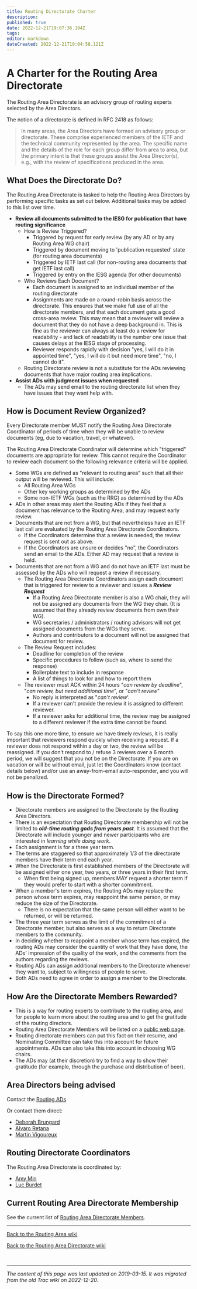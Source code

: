 ```yaml
---
title: Routing Directorate Charter
description: 
published: true
date: 2022-12-21T19:07:36.194Z
tags: 
editor: markdown
dateCreated: 2022-12-21T19:04:58.121Z
---
```


# A Charter for the Routing Area Directorate

The Routing Area Directorate is an advisory group of routing experts selected by the Area Directors.

The notion of a directorate is defined in RFC 2418 as follows:


>    In many areas, the Area Directors have formed an advisory group or
>    directorate. These comprise experienced members of the IETF and the
>    technical community represented by the area. The specific name and
>    the details of the role for each group differ from area to area, but
>    the primary intent is that these groups assist the Area Director(s),
>    e.g., with the review of specifications produced in the area.
> 

##  What Does the Directorate Do? 

The Routing Area Directorate is tasked to help the Routing Area Directors by performing specific tasks as set out below. Additional tasks may be added to this list over time.

* **Review all documents submitted to the IESG for publication that have routing significance**
    * How is Review Triggered?
        * Triggered by request for early review (by any AD or by any Routing Area WG chair)
        * Triggered by document moving to 'publication requested' state (for routing area documents)
        * Triggered by IETF last call (for non-routing area documents that get IETF last call)
        * Triggered by entry on the IESG agenda (for other documents)
    * Who Reviews Each Document?
        * Each document is assigned to an individual member of the routing directorate
        * Assignments are made on a round-robin basis across the directorate.  This ensures that we make full use of all the directorate members, and that each document gets a good cross-area review.  This may mean that a reviewer will review a document that they do not have a deep background in.  This is fine as the reviewer can always at least do a review for readability - and lack of readability is the number one issue that causes delays at the IESG stage of processing.
        * Reviewer responds rapidly with decision "yes, I will do it in appointed time", "yes, I will do it but need more time", "no, I cannot do it".
    * Routing Directorate review is not a substitute for the ADs reviewing documents that have major routing area implications.
* **Assist ADs with judgment issues when requested**
    * The ADs may send email to the routing directorate list when they have issues that they want help with.

## How is Document Review Organized? 

Every Directorate member MUST notify the Routing Area Directorate Coordinator of periods of time when they will be unable to review documents (eg, due to vacation, travel, or whatever).

The Routing Area Directorate Coordinator will determine which "triggered" documents are appropriate for review. This cannot require the Coordinator to review each document so the following relevance criteria will be applied.
* Some WGs are defined as "relevant to routing area" such that all their output will be reviewed. This will include:
    * All Routing Area WGs
    * Other key working groups as determined by the ADs
    * Some non-IETF WGs (such as the RRG) as determined by the ADs
* ADs in other areas may alert the Routing ADs if they feel that a document has relevance to the Routing Area, and may request early review.
* Documents that are not from a WG, but that nevertheless have an IETF last call are evaluated by the Routing Area Directorate Coordinators.
    * If the Coordinators determine that a review is needed, the review request is sent out as above.
    * If the Coordinators are unsure or decides "no", the Coordinators send an email to the ADs. Either AD may request that a review is held.
* Documents that are not from a WG and do not have an IETF last must be assessed by the ADs who will request a review if necessary.
    * The Routing Area Directorate Coordinators assign each document that is triggered for review to a reviewer and issues a ***Review Request***
        * If a Routing Area Directorate member is also a WG chair, they will not be assigned any documents from the WG they chair. (It is assumed that they already review documents from own their WG).
        * WG secretaries / administrators / routing advisors will not get assigned documents from the WGs they serve.
        * Authors and contributors to a document will not be assigned that document for review.
    * The Review Request includes:
        * Deadline for completion of the review
        * Specific procedures to follow (such as, where to send the response)
        * Boilerplate text to include in response
        * A list of things to look for and how to report them
    * The reviewer must ACK within 24 hours "*can review by deadline*", "*can review, but need additional time*", or "*can't review*"
        * No reply is interpreted as "*can't review*'.
        * If a reviewer can't provide the review it is assigned to different reviewer.
        * If a reviewer asks for additional time, the review may be assigned to a different reviewer if the extra time cannot be found.

To say this one more time, to ensure we have timely reviews, it is really important that reviewers respond quickly when receiving a request.  If a reviewer does not respond within a day or two, the review will be reassigned. If you don’t respond to / refuse 3 reviews over a 6 month period, we will suggest that you not be on the Directorate.  If you are on vacation or will be without email, just let the Coordinators know (contact details below) and/or use an away-from-email auto-responder, and you will not be penalized.

## How is the Directorate Formed? 

* Directorate members are assigned to the Directorate by the Routing Area Directors.
* There is an expectation that Routing Directorate membership will not be limited to ***old-time routing gods from years past***. It is assumed that the Directorate will include younger and newer participants who are interested in *learning while doing work*.
* Each assignment is for a three year term.
* The terms are staggered so that approximately 1/3 of the directorate members have their term end each year.
* When the Directorate is first established members of the Directorate will be assigned either one year, two years, or three years in their first term. 
    * When first being signed up, members MAY request a shorter term if they would prefer to start with a shorter commitment.
* When a member's term expires, the Routing ADs may replace the person whose term expires, may reappoint the same person, or may reduce the size of the Directorate.
    * There is no expectation that the same person will either want to be returned, or will be returned.
* The three year term serves as the limit of the commitment of a Directorate member, but also serves as a way to return Directorate members to the community.
* In deciding whether to reappoint a member whose term has expired, the routing ADs may consider the quantity of work that they have done, the ADs' impression of the quality of the work, and the comments from the authors regarding the reviews.
* Routing ADs can assign additional members to the Directorate whenever they want to, subject to willingness of people to serve.
* Both ADs need to agree in order to assign a member to the Directorate.

## How Are the Directorate Members Rewarded? 

* This is a way for routing experts to contribute to the routing area, and for people to learn more about the routing area and to get the gratitude of the routing directors.
* Routing Area Directorate Members will be listed on a [public web page](/group/rtg/RtgDirMember).
* Routing directorate members can put this fact on their resume, and Nominating Committee can take this into account for future appointments. ADs can also take this into account in choosing WG chairs.
* The ADs may (at their discretion) try to find a way to show their gratitude (for example, through the purchase and distribution of beer).

## Area Directors being advised 

Contact the [Routing ADs](mailto:rtg-ads@tools.ietf.org)

Or contact them direct:
 * [Deborah Brungard](mailto:db3546@att.com)
 * [Alvaro Retana](mailto:aretana@cisco.com)
 * [Martin Vigoureux](mailto:martin.vigoreux@nokia.com )

## Routing Directorate Coordinators 

The Routing Area Directorate is coordinated by:
 * [Amy Min](mailto:amy.yemin@huawei.com)
 * [Luc Burdet](mailto:lburdet@cisco.com)

## Current Routing Area Directorate Membership 

See the current list of [Routing Area Directorate Members](/group/rtg/RtgDirMember).

----

[Back to the Routing Area wiki](/group/rtg)

[Back to the Routing Area Directorate wiki](/group/rtg/RtgDir)

&nbsp;
&nbsp;
&nbsp;

---

*The content of this page was last updated on 2019-03-15. It was migrated from the old Trac wiki on 2022-12-20.*